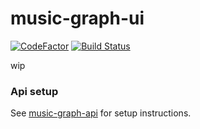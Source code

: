 # music-graph-ui

[![CodeFactor](https://www.codefactor.io/repository/github/simon987/music-graph-ui/badge)](https://www.codefactor.io/repository/github/simon987/music-graph-ui)
[![Build Status](https://ci.simon987.net/buildStatus/icon?job=music_graph)](https://ci.simon987.net/job/music_graph/)


wip


### Api setup

See [music-graph-api](https://github.com/simon987/music-graph-api) for setup instructions.

